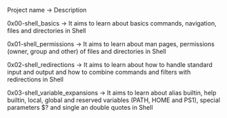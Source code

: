 Project name       ->            Description

0x00-shell_basics  ->     It aims to learn about basics commands, navigation, files and directories in Shell

0x01-shell_permissions  ->     It aims to learn about man pages, permissions (owner, group and other) of files and directories in Shell

0x02-shell_redirections  ->     It aims to learn about how to handle standard input and output and how to combine commands and filters with redirections in Shell

0x03-shell_variable_expansions  ->   It aims to learn about alias builtin, help builtin, local, global and reserved variables (PATH, HOME and PS1), special parameters $? and single an double quotes in Shell
